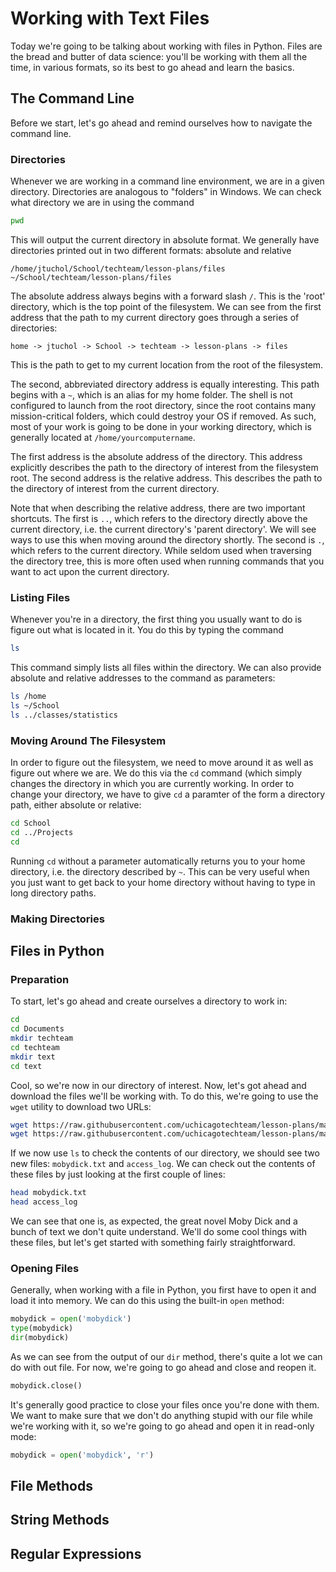 # Working with Text Files
Today we're going to be talking about working with files in Python. Files are the bread and butter of data science: you'll be working with them all the time, in various formats, so its best to go ahead and learn the basics. 

## The Command Line
Before we start, let's go ahead and remind ourselves how to navigate the command line.
### Directories
Whenever we are working in a command line environment, we are in a given directory. Directories are analogous to "folders" in Windows. We can check what directory we are in using the command
```bash
pwd
```
This will output the current directory in absolute format. We generally have directories printed out in two different formats: absolute and relative
```
/home/jtuchol/School/techteam/lesson-plans/files
~/School/techteam/lesson-plans/files
```
The absolute address always begins with a forward slash `/`. This is the 'root' directory, which is the top point of the filesystem. We can see from the first address that the path to my current directory goes through a series of directories:
```
home -> jtuchol -> School -> techteam -> lesson-plans -> files
```
This is the path to get to my current location from the root of the filesystem.

The second, abbreviated directory address is equally interesting. This path begins with a `~`, which is an alias for my home folder. The shell is not configured to launch from the root directory, since the root contains many mission-critical folders, which could destroy your OS if removed. As such, most of your work is going to be done in your working directory, which is generally located at `/home/yourcomputername`. 

The first address is the absolute address of the directory. This address explicitly describes the path to the directory of interest from the filesystem root. The second address is the relative address. This describes the path to the directory of interest from the current directory.

Note that when describing the relative address, there are two important shortcuts. The first is `..`, which refers to the directory directly above the current directory, i.e. the current directory's 'parent directory'. We will see ways to use this when moving around the directory shortly. The second is `.`, which refers to the current directory. While seldom used when traversing the directory tree, this is more often used when running commands that you want to act upon the current directory.

### Listing Files
Whenever you're in a directory, the first thing you usually want to do is figure out what is located in it. You do this by typing the command
```bash
ls
```
This command simply lists all files within the directory. We can also provide absolute and relative addresses to the command as parameters:
```bash
ls /home
ls ~/School
ls ../classes/statistics
```

### Moving Around The Filesystem
In order to figure out the filesystem, we need to move around it as well as figure out where we are. We do this via the `cd` command (which simply changes the directory in which you are currently working. In order to change your directory, we have to give `cd` a paramter of the form a directory path, either absolute or relative:
```bash
cd School
cd ../Projects
cd 
```
Running `cd` without a parameter automatically returns you to your home directory, i.e. the directory described by `~`. This can be very useful when you just want to get back to your home directory without having to type in long directory paths.

### Making Directories

## Files in Python
### Preparation
To start, let's go ahead and create ourselves a directory to work in:
```bash
cd
cd Documents
mkdir techteam
cd techteam
mkdir text
cd text
```
Cool, so we're now in our directory of interest. Now, let's got ahead and download the files we'll be working with. To do this, we're going to use the `wget` utility to download two URLs:
```bash
wget https://raw.githubusercontent.com/uchicagotechteam/lesson-plans/master/files/mobydick.txt
wget https://raw.githubusercontent.com/uchicagotechteam/lesson-plans/master/files/access_log
```
If we now use `ls` to check the contents of our directory, we should see two new files: `mobydick.txt` and `access_log`. We can check out the contents of these files by just looking at the first couple of lines:
```bash
head mobydick.txt
head access_log
```
We can see that one is, as expected, the great novel Moby Dick and a bunch of text we don't quite understand. We'll do some cool things with these files, but let's get started with something fairly straightforward.

### Opening Files
Generally, when working with a file in Python, you first have to open it and load it into memory. We can do this using the built-in `open` method:
```python
mobydick = open('mobydick')
type(mobydick)
dir(mobydick)
```
As we can see from the output of our `dir` method, there's quite a lot we can do with out file. For now, we're going to go ahead and close and reopen it.
```python
mobydick.close()
```
It's generally good practice to close your files once you're done with them. We want to make sure that we don't do anything stupid with our file while we're working with it, so we're going to go ahead and open it in read-only mode:
```python
mobydick = open('mobydick', 'r')
```
## File Methods

## String Methods

## Regular Expressions
## 